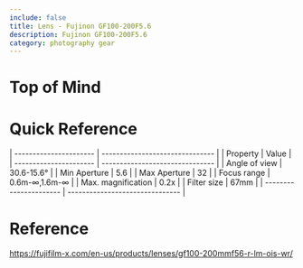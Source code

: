 ```yaml
---
include: false
title: Lens - Fujinon GF100-200F5.6
description: Fujinon GF100-200F5.6
category: photography gear
---
```


# Top of Mind

# Quick Reference

| ---------------------- | ------------------------------- |
| Property               | Value                           |
| ---------------------- | ------------------------------- |
| Angle of view          |  30.6-15.6°                     |
| Min Aperture           |  5.6                            |
| Max Aperture           |  32                             |
| Focus range            |  0.6m-∞,1.6m-∞                  |
| Max. magnification     |  0.2x                          |
| Filter size            |  67mm                           |
| ---------------------- | ------------------------------- |

# Reference

https://fujifilm-x.com/en-us/products/lenses/gf100-200mmf56-r-lm-ois-wr/